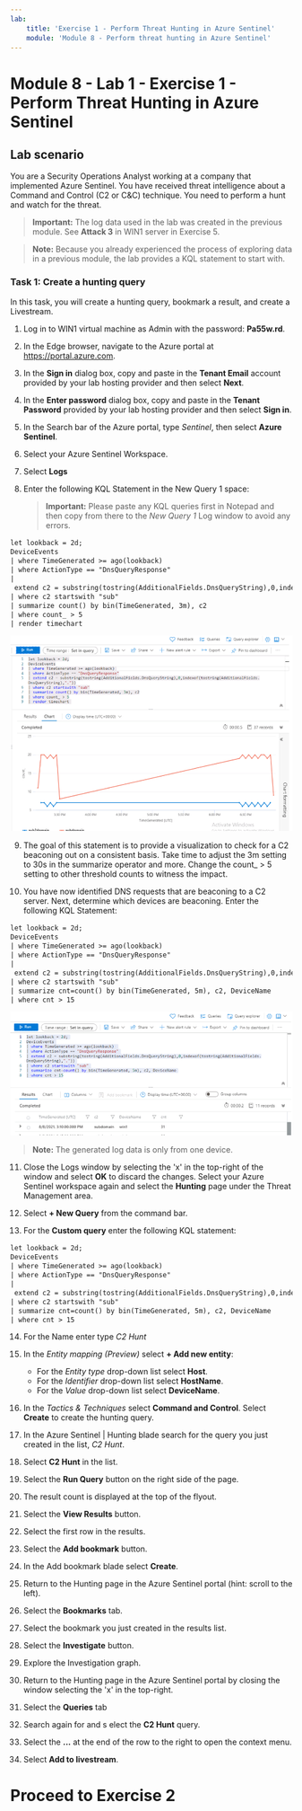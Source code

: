 ```yaml
---
lab:
    title: 'Exercise 1 - Perform Threat Hunting in Azure Sentinel'
    module: 'Module 8 - Perform threat hunting in Azure Sentinel'
---
```


# Module 8 - Lab 1 - Exercise 1 - Perform Threat Hunting in Azure Sentinel

## Lab scenario

You are a Security Operations Analyst working at a company that implemented Azure Sentinel. You have received threat intelligence about a Command and Control (C2 or C&C) technique.  You need to perform a hunt and watch for the threat.

>**Important:** The log data used in the lab was created in the previous module. See **Attack 3** in WIN1 server in Exercise 5.

>**Note:**  Because you already experienced the process of exploring data in a previous module, the lab provides a KQL statement to start with.  


### Task 1: Create a hunting query

In this task, you will create a hunting query, bookmark a result, and create a Livestream.

1. Log in to WIN1 virtual machine as Admin with the password: **Pa55w.rd**.  

2. In the Edge browser, navigate to the Azure portal at https://portal.azure.com.

3. In the **Sign in** dialog box, copy and paste in the **Tenant Email** account provided by your lab hosting provider and then select **Next**.

4. In the **Enter password** dialog box, copy and paste in the **Tenant Password** provided by your lab hosting provider and then select **Sign in**.

5. In the Search bar of the Azure portal, type *Sentinel*, then select **Azure Sentinel**.

6. Select your Azure Sentinel Workspace.

7. Select **Logs** 

8. Enter the following KQL Statement in the New Query 1 space:

   >**Important:** Please paste any KQL queries first in Notepad and then copy from there to the *New Query 1* Log window to avoid any errors.

```KQL
let lookback = 2d;
DeviceEvents
| where TimeGenerated >= ago(lookback) 
| where ActionType == "DnsQueryResponse"
| extend c2 = substring(tostring(AdditionalFields.DnsQueryString),0,indexof(tostring(AdditionalFields.DnsQueryString),"."))
| where c2 startswith "sub"
| summarize count() by bin(TimeGenerated, 3m), c2
| where count_ > 5
| render timechart 
```

   ![Screenshot](../Media/SC200_hunting1.png)

9. The goal of this statement is to provide a visualization to check for a C2 beaconing out on a consistent basis. Take time to adjust the 3m setting to 30s in the summarize operator and more. Change the count_ > 5 setting to other threshold counts to witness the impact.

10. You have now identified DNS requests that are beaconing to a C2 server.  Next, determine which devices are beaconing.  Enter the following KQL Statement:

```KQL
let lookback = 2d;
DeviceEvents
| where TimeGenerated >= ago(lookback) 
| where ActionType == "DnsQueryResponse"
| extend c2 = substring(tostring(AdditionalFields.DnsQueryString),0,indexof(tostring(AdditionalFields.DnsQueryString),"."))
| where c2 startswith "sub"
| summarize cnt=count() by bin(TimeGenerated, 5m), c2, DeviceName
| where cnt > 15
```

   ![Screenshot](../Media/SC200_hunting2.png)

   >**Note:** The generated log data is only from one device.

11. Close the Logs window by selecting the 'x' in the top-right of the window and select **OK** to discard the changes. Select your Azure Sentinel workspace again and select the **Hunting** page under the Threat Management area.

12. Select **+ New Query** from the command bar.

13. For the **Custom query** enter the following KQL statement:

```KQL
let lookback = 2d;
DeviceEvents
| where TimeGenerated >= ago(lookback) 
| where ActionType == "DnsQueryResponse"
| extend c2 = substring(tostring(AdditionalFields.DnsQueryString),0,indexof(tostring(AdditionalFields.DnsQueryString),"."))
| where c2 startswith "sub"
| summarize cnt=count() by bin(TimeGenerated, 5m), c2, DeviceName
| where cnt > 15
```

14. For the Name enter type *C2 Hunt*

15. In the *Entity mapping (Preview)* select **+ Add new entity**:

    - For the *Entity type* drop-down list select **Host**.
    - For the *Identifier* drop-down list select **HostName**.
    - For the *Value* drop-down list select **DeviceName**.

16. In the *Tactics & Techniques* select **Command and Control**. Select **Create** to create the hunting query.

17. In the Azure Sentinel | Hunting blade search for the query you just created in the list, *C2 Hunt*.

18. Select **C2 Hunt** in the list.

19. Select the **Run Query** button on the right side of the page.

20. The result count is displayed at the top of the flyout.

21. Select the **View Results** button.

22. Select the first row in the results. 

23. Select the **Add bookmark** button.

24. In the Add bookmark blade select **Create**.

25. Return to the Hunting page in the Azure Sentinel portal (hint: scroll to the left).

26. Select the **Bookmarks** tab.

27. Select the bookmark you just created in the results list.

28. Select the **Investigate** button.

29. Explore the Investigation graph.

30. Return to the Hunting page in the Azure Sentinel portal by closing the window selecting the 'x' in the top-right.

31. Select the **Queries** tab

32. Search again for and s elect the **C2 Hunt** query.

33. Select the **...** at the end of the row to the right to open the context menu.

34. Select **Add to livestream**.

# Proceed to Exercise 2
